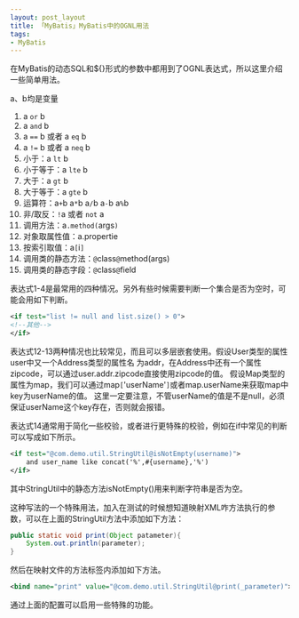 ```yaml
---
layout: post_layout
title: 「MyBatis」MyBatis中的OGNL用法
tags: 
- MyBatis
---
```


在MyBatis的动态SQL和${}形式的参数中都用到了OGNL表达式，所以这里介绍一些简单用法。

<!--more-->

a、b均是变量
1. a `or` b
2. a `and` b
3. a `==` b 或者 a `eq` b
4. a `!=` b 或者 a `neq` b
5. 小于：a `lt` b
6. 小于等于：a `lte` b
7. 大于：a `gt` b
8. 大于等于：a `gte` b
9. 运算符：a`+`b a`*`b a`/`b a`-`b a`%`b
10. 非/取反：`!`a 或者 `not` a
11. 调用方法：a`.method(`args`)`
12. 对象取属性值：a.propertie
13. 按索引取值：a`[`i`]`
14. 调用类的静态方法：`@`class`@`method(args)
15. 调用类的静态字段：`@`class`@`field

表达式1-4是最常用的四种情况。另外有些时候需要判断一个集合是否为空时，可能会用如下判断。
```xml
<if test="list != null and list.size() > 0">
<!--其他-->
</if>
```

表达式12-13两种情况也比较常见，而且可以多层嵌套使用。假设User类型的属性user中又一个Address类型的属性名
为addr，在Address中还有一个属性zipcode，可以通过user.addr.zipcode直接使用zipcode的值。
假设Map类型的属性为map，我们可以通过map`[`'userName'`]`或者map.userName来获取map中key为userName的值。
这里一定要注意，不管userName的值是不是null，必须保证userName这个key存在，否则就会报错。

表达式14通常用于简化一些校验，或者进行更特殊的校验，例如在if中常见的判断可以写成如下所示。
```xml
<if test="@com.demo.util.StringUtil@isNotEmpty(username)">
    and user_name like concat('%',#{username},'%')
</if>
```

其中StringUtil中的静态方法isNotEmpty()用来判断字符串是否为空。

这种写法的一个特殊用法，加入在测试的时候想知道映射XML咋方法执行的参数，可以在上面的StringUtil方法中添加如下方法：
```java
public static void print(Object patameter){
    System.out.println(parameter);
}
```
然后在映射文件的方法标签内添加如下方法。
```xml
<bind name="print" value="@com.demo.util.StringUtil@print(_parameter)">
```
通过上面的配置可以启用一些特殊的功能。



